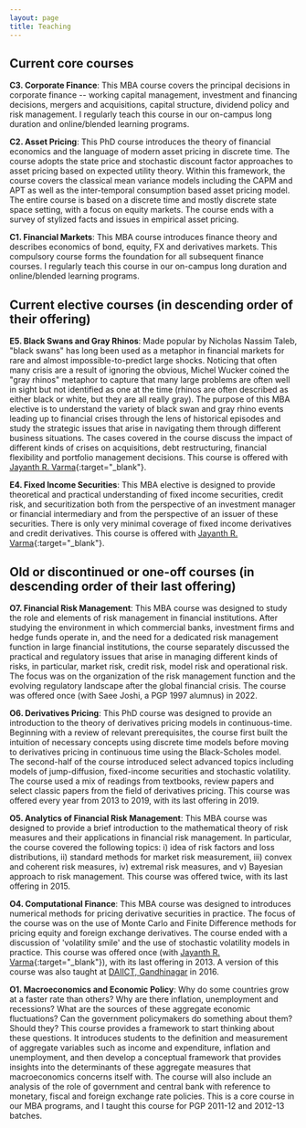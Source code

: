 ```yaml
---
layout: page
title: Teaching
---
```


## Current core courses

**C3. Corporate Finance**: This MBA course covers the principal decisions in
corporate finance -- working capital management, investment and financing
decisions, mergers and acquisitions, capital structure, dividend policy and risk
management. I regularly teach this course in our on-campus long duration and
online/blended learning programs.

**C2. Asset Pricing**: This PhD course introduces the theory of financial
economics and the language of modern asset pricing in discrete time. The course
adopts the state price and stochastic discount factor approaches to asset
pricing based on expected utility theory. Within this framework, the course
covers the classical mean variance models including the CAPM and APT as well as
the inter-temporal consumption based asset pricing model. The entire course is
based on a discrete time and mostly discrete state space setting, with a focus
on equity markets. The course ends with a survey of stylized facts and issues in
empirical asset pricing.

**C1. Financial Markets**: This MBA course introduces finance theory and
describes economics of bond, equity, FX and derivatives markets. This compulsory
course forms the foundation for all subsequent finance courses. I regularly
teach this course in our on-campus long duration and online/blended learning
programs.

## Current elective courses (in descending order of their offering)

**E5. Black Swans and Gray Rhinos**: Made popular by Nicholas Nassim Taleb,
"black swans" has long been used as a metaphor in financial markets for rare and
almost impossible-to-predict large shocks. Noticing that often many crisis are a
result of ignoring the obvious, Michel Wucker coined the "gray rhinos" metaphor
to capture that many large problems are often well in sight but not identified
as one at the time (rhinos are often described as either black or white, but
they are all really gray). The purpose of this MBA elective is to understand the
variety of black swan and gray rhino events leading up to financial crises
through the lens of historical episodes and study the strategic issues that
arise in navigating them through different business situations. The cases
covered in the course discuss the impact of different kinds of crises on
acquisitions, debt restructuring, financial flexibility and portfolio management
decisions. This course is offered with [Jayanth
R. Varma](https://www.jrvarma.in/){:target="_blank"}.

**E4. Fixed Income Securities**: This MBA elective is designed to provide
theoretical and practical understanding of fixed income securities, credit risk,
and securitization both from the perspective of an investment manager or
financial intermediary and from the perspective of an issuer of these
securities. There is only very minimal coverage of fixed income derivatives and
credit derivatives. This course is offered with [Jayanth
R. Varma](https://www.jrvarma.in/){:target="_blank"}.


## Old or discontinued or one-off courses (in descending order of their last offering)

**O7. Financial Risk Management**: This MBA course was designed to study the
role and elements of risk management in financial institutions. After studying
the environment in which commercial banks, investment firms and hedge funds
operate in, and the need for a dedicated risk management function in large
financial institutions, the course separately discussed the practical and
regulatory issues that arise in managing different kinds of risks, in
particular, market risk, credit risk, model risk and operational risk. The focus
was on the organization of the risk management function and the evolving
regulatory landscape after the global financial crisis. The course was offered
once (with Saee Joshi, a PGP 1997 alumnus) in 2022.

**O6. Derivatives Pricing**: This PhD course was designed to provide an
introduction to the theory of derivatives pricing models in
continuous-time. Beginning with a review of relevant prerequisites, the course
first built the intuition of necessary concepts using discrete time models
before moving to derivatives pricing in continuous time using the Black-Scholes
model. The second-half of the course introduced select advanced topics including
models of jump-diffusion, fixed-income securities and stochastic volatility. The
course used a mix of readings from textbooks, review papers and select classic
papers from the field of derivatives pricing. This course was offered every year
from 2013 to 2019, with its last offering in 2019.

**O5. Analytics of Financial Risk Management**: This MBA course was designed to
provide a brief introduction to the mathematical theory of risk measures and
their applications in financial risk management. In particular, the course
covered the following topics: i) idea of risk factors and loss distributions,
ii) standard methods for market risk measurement, iii) convex and coherent risk
measures, iv) extremal risk measures, and v) Bayesian approach to risk
management. This course was offered twice, with its last offering in 2015.

**O4. Computational Finance**: This MBA course was designed to introduces
numerical methods for pricing derivative securities in practice. The focus of
the course was on the use of Monte Carlo and Finite Difference methods for
pricing equity and foreign exchange derivatives. The course ended with a
discussion of 'volatility smile' and the use of stochastic volatility models in
practice. This course was offered once (with [Jayanth
R. Varma](https://www.jrvarma.in/){:target="_blank"}), with its last offering
in 2013. A version of this course was also taught at [DAIICT,
Gandhinagar](https://www.daiict.ac.in/) in 2016.

**O1. Macroeconomics and Economic Policy**: Why do some countries grow at a
faster rate than others? Why are there inflation, unemployment and recessions?
What are the sources of these aggregate economic fluctuations? Can the
government policymakers do something about them? Should they? This course
provides a framework to start thinking about these questions. It introduces
students to the definition and measurement of aggregate variables such as income
and expenditure, inflation and unemployment, and then develop a conceptual
framework that provides insights into the determinants of these aggregate
measures that macroeconomics concerns itself with. The course will also include
an analysis of the role of government and central bank with reference to
monetary, fiscal and foreign exchange rate policies. This is a core course in
our MBA programs, and I taught this course for PGP 2011-12 and 2012-13 batches.

